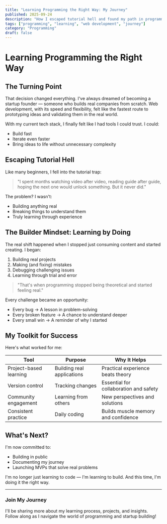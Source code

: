 ```yaml
---
title: "Learning Programming the Right Way: My Journey"
published: 2025-09-24
description: "How I escaped tutorial hell and found my path in programming through building real projects"
tags: ["programming", "learning", "web development", "journey"]
category: "Programming"
draft: false
---
```


# Learning Programming the Right Way

## The Turning Point

That decision changed everything. I've always dreamed of becoming a startup founder — someone who builds real companies from scratch. Web development, with its speed and flexibility, felt like the fastest route to prototyping ideas and validating them in the real world.

With my current tech stack, I finally felt like I had tools I could trust. I could:

- Build fast
- Iterate even faster
- Bring ideas to life without unnecessary complexity

## Escaping Tutorial Hell

Like many beginners, I fell into the tutorial trap:

> "I spent months watching video after video, reading guide after guide, hoping the next one would unlock something. But it never did."

The problem? I wasn't:

- Building anything real
- Breaking things to understand them
- Truly learning through experience

## The Builder Mindset: Learning by Doing

The real shift happened when I stopped just consuming content and started creating. I began:

1. Building real projects
2. Making (and fixing) mistakes
3. Debugging challenging issues
4. Learning through trial and error

> "That's when programming stopped being theoretical and started feeling real."

Every challenge became an opportunity:

- Every bug → A lesson in problem-solving
- Every broken feature → A chance to understand deeper
- Every small win → A reminder of why I started

## My Toolkit for Success

Here's what worked for me:

| Tool | Purpose | Why It Helps |
|------|---------|--------------|
| Project-based learning | Building real applications | Practical experience beats theory |
| Version control | Tracking changes | Essential for collaboration and safety |
| Community engagement | Learning from others | New perspectives and solutions |
| Consistent practice | Daily coding | Builds muscle memory and confidence |

## What's Next?

I'm now committed to:

- Building in public
- Documenting my journey
- Launching MVPs that solve real problems

I'm no longer just learning to code — I'm learning to build. And this time, I'm doing it the right way.

---

### Join My Journey

I'll be sharing more about my learning process, projects, and insights. Follow along as I navigate the world of programming and startup building!
